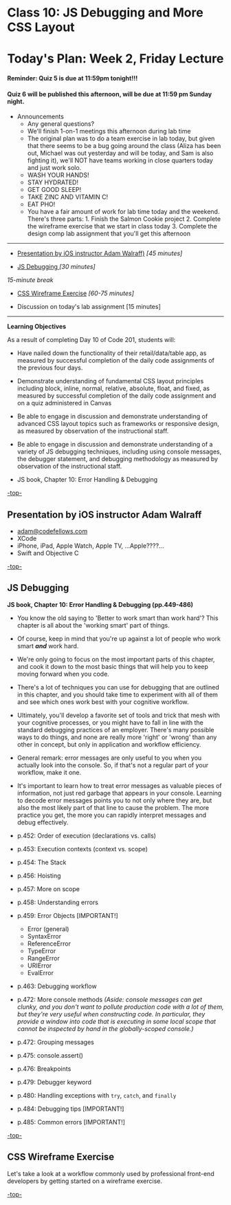 # Class 10: JS Debugging and More CSS Layout

# Today's Plan: Week 2, Friday Lecture

#### Reminder: Quiz 5 is due at 11:59pm tonight!!!

#### Quiz 6 will be published this afternoon, will be due at 11:59 pm Sunday night.

- Announcements
  - Any general questions?
  - We'll finish 1-on-1 meetings this afternoon during lab time
  - The original plan was to do a team exercise in lab today, but given that there seems to be a bug going around the class (Aliza has been out, Michael was out yesterday and will be today, and Sam is also fighting it), we'll NOT have teams working in close quarters today and just work solo.
  - WASH YOUR HANDS!
  - STAY HYDRATED!
  - GET GOOD SLEEP!
  - TAKE ZINC AND VITAMIN C!
  - EAT PHO!
  - You have a fair amount of work for lab time today and the weekend. There's three parts:
  		1. Finish the Salmon Cookie project
  		2. Complete the wireframe exercise that we start in class today
  		3. Complete the design comp lab assignment that you'll get this afternoon

---

- [Presentation by iOS instructor Adam Walraff)](#ios) *[45 minutes]*

- [JS Debugging ](#debugging) *[30 minutes]*

*15-minute break*

- [CSS Wireframe Exercise](#debugging) *[60-75 minutes]*

- Discussion on today's lab assignment [15 minutes]

---

**Learning Objectives**

As a result of completing Day 10 of Code 201, students will:

- Have nailed down the functionality of their retail/data/table app, as measured by successful completion of the daily code assignments of the previous four days.
- Demonstrate understanding of fundamental CSS layout principles including block, inline, normal, relative, absolute, float, and fixed, as measured by successful completion of the daily code assignment and on a quiz administered in Canvas
- Be able to engage in discussion and demonstrate understanding of advanced CSS layout topics such as frameworks or responsive design, as measured by observation of the instructional staff.
- Be able to engage in discussion and demonstrate understanding of a variety of JS debugging techniques, including using console messages, the debugger statement, and debugging methodology as measured by observation of the instructional staff.

- JS book, Chapter 10: Error Handling & Debugging

[-top-](#top)

<a id="css"></a>
## Presentation by iOS instructor Adam Walraff

- adam@codefellows.com
- XCode
- iPhone, iPad, Apple Watch, Apple TV, ...Apple????...
- Swift and Objective C

[-top-](#top)

<a id="debugging"></a>
## JS Debugging

**JS book, Chapter 10: Error Handling & Debugging (pp.449-486)**

- You know the old saying to 'Better to work smart than work hard'? This chapter is all about the 'working smart' part of things.

- Of course, keep in mind that you're up against a lot of people who work smart ***and*** work hard.

- We're only going to focus on the most important parts of this chapter, and cook it down to the most basic things that will help you to keep moving forward when you code.

- There's a lot of techniques you can use for debugging that are outlined in this chapter, and you should take time to experiment with all of them and see which ones work best with your cognitive workflow.

- Ultimately, you'll develop a favorite set of tools and trick that mesh with your cognitive processes, or you might have to fall in line with the standard debugging practices of an employer. There's many possible ways to do things, and none are really more 'right' or 'wrong' than any other in concept, but only in application and workflow efficiency.

- General remark: error messages are only useful to you when you actually look into the console. So, if that's not a regular part of your workflow, make it one.

- It's important to learn how to treat error messages as valuable pieces of information, not just red garbage that appears in your console. Learning to decode error messages points you to not only where they are, but also the most likely part of that line to cause the problem. The more practice you get, the more you can rapidly interpret messages and debug effectively.

- p.452: Order of execution (declarations vs. calls)
- p.453: Execution contexts (context vs. scope)
- p.454: The Stack
- p.456: Hoisting
- p.457: More on scope
- p.458: Understanding errors
- p.459: Error Objects [IMPORTANT!]
  - Error (general)
  - SyntaxError
  - ReferenceError
  - TypeError
  - RangeError
  - URIError
  - EvalError
- p.463: Debugging workflow
- p.472: More console methods *(Aside: console messages can get clunky, and you don't want to pollute production code with a lot of them, but they're very useful when constructing code. In particular, they provide a window into code that is executing in some local scope that cannot be inspected by hand in the globally-scoped console.)*
- p.472: Grouping messages
- p.475: console.assert()
- p.476: Breakpoints
- p.479: Debugger keyword
- p.480: Handling exceptions with `try`, `catch`, and `finally`
- p.484: Debugging tips [IMPORTANT!]
- p.485: Common errors [IMPORTANT!]

[-top-](#top)

<a id="css"></a>
## CSS Wireframe Exercise

Let's take a look at a workflow commonly used by professional front-end developers by getting started on a wireframe exercise.

[-top-](#top)
